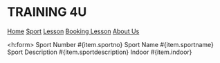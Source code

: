 <!DOCTYPE html PUBLIC "-//W3C//DTD XHTML 1.0 Transitional//EN" "http://www.w3.org/TR/xhtml1/DTD/xhtml1-transitional.dtd">
<html xmlns="http://www.w3.org/1999/xhtml"
      xmlns:h="http://xmlns.jcp.org/jsf/html"
      xmlns:f="http://xmlns.jcp.org/jsf/core">
    <head>
        <link rel="stylesheet" href="newcss.css" type="text/css"/>
    <head>
    <body>
            <div class="header">
            <h1>TRAINING 4U</h1>
        </div>
       <!-- Navigation -->
<div class="navbar">
  <a href="index.html">Home</a>
  <a href="sport.xhtml">Sport</a>
  <a href="lesson.xhtml">Lesson</a>
  <a href="booking.xhtml">Booking Lesson</a>
  <a href="#" class="right">About Us</a>
</div>

<h:form>
            <view>
                <dataTable value="#{SportBean.sportList}" var="item">
            <column>
                <facet name="header">
                    Sport Number
                </facet>
                #{item.sportno}
            </column> 
            <column>
                <facet name="header">
                    Sport Name
                </facet>
                #{item.sportname}
            </column> 
            <column>
                <facet name="header">
                    Sport Description
                </facet>
                #{item.sportdescription}
            </column> 
            <column>
                <facet name="header">
                    Indoor
                </facet>
                #{item.indoor}
            </column> 
                </dataTable>
                </view>
        </form>
    </body>
